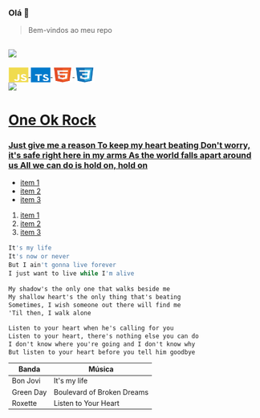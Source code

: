 ### Olá 👋

> Bem-vindos ao meu repo

##
<div>
  <a href="https://github.com/Maruyamanaoto">
  <img height="140em" src="https://github-readme-stats.vercel.app/api/top-langs/?username=Maruyamanaoto&layout=compact&langs_count=7&theme=highcontrast"/>
</div>
 
<div style="display: inline_block"><br>
     <img align="center" alt="Shirley-Js" height="30" width="40" src="https://raw.githubusercontent.com/devicons/devicon/master/icons/javascript/javascript-plain.svg">
     <img align="center" alt="Shirley-Ts" height="30" width="40" src="https://raw.githubusercontent.com/devicons/devicon/master/icons/typescript/typescript-plain.svg">
     <img align="center" alt="Shirley-HTML" height="30" width="40" src="https://raw.githubusercontent.com/devicons/devicon/master/icons/html5/html5-original.svg">
     <img align="center" alt="Shirley-CSS" height="30" width="40" src="https://raw.githubusercontent.com/devicons/devicon/master/icons/css3/css3-original.svg">
</div>
     
<img height="500em" src="https://github.com/Maruyamanaoto/Maruyamanaoto/assets/145172248/2248f0d5-8f32-4da7-9769-dc1de60a93d9"/>

<h1>One Ok Rock</h1>
<h3>Just give me a reason  
To keep my heart beating
Don't worry, it's safe right here in my arms
As the world falls apart around us
All we can do is hold on, hold on</h3>

* item 1
*  item 2
*  item 3

1. item 1
2. item 2
3. item 3

~~~javascript
It's my life
It's now or never
But I ain't gonna live forever
I just want to live while I'm alive
~~~

~~~Csharp
My shadow's the only one that walks beside me
My shallow heart's the only thing that's beating
Sometimes, I wish someone out there will find me
'Til then, I walk alone
~~~

~~~htlm
Listen to your heart when he's calling for you
Listen to your heart, there's nothing else you can do
I don't know where you're going and I don't know why
But listen to your heart before you tell him goodbye
~~~

Banda                 | Música
----------------------|-----------------------------
Bon Jovi              | It's my life
Green Day             | Boulevard of Broken Dreams
Roxette               | Listen to Your Heart
